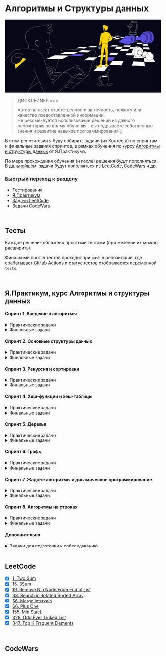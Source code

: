 # Алгоритмы и Структуры данных

![IMG](docs/hero-image.jpg)

> ДИСКЛЕЙМЕР >>>
>
> Автор не несет ответственности за точность, полноту или качество предоставленной информации.<br>
> Не рекомендуется использование решений из данного репозитория во время обучения - вы подрываете
> собственные знания и развитие навыков программирования ;)

В этом репозитории я буду собирать задачи (из Контеста) по спринтам и финальные задания спринтов,
в рамках обучения по курсу [Алгоритмы и структуры данных](https://practicum.yandex.ru/referrals/?ref_code=gAAAAABjvxRSCBXMX49DWk6vDE1H8uJiPrvbZOXxu8VzPsONMUvQWU_lp30u_2fD8axNY5dImH9HzRkZ7eC1z8kc6upg1lDtmA%3D%3D) от Я.Практикума.

По мере прохождения обучения (и после) решения будут пополняться.
В дальнейшем, задачи будут пополняться из [LeetCode](https://leetcode.com), [CodeWars](https://www.codewars.com) и др.


### Быстрый переход к разделу

- [Тестирование](#tests)
- [Я.Практикум](#yandex)
- [Задачи LeetCode](#leetcode)
- [Задачи CodeWars](#codewars)

<br>

<a name="tests"></a>
## Тесты

Каждое решение обложено простыми тестами (при желении их можно расширить).

Финальный  прогон тестов проходит при `push` в репозиторий, где срабатывает Github Actions и статус тестов отображается переменной `tests`.

<br>

<a name="yandex"></a>
## Я.Практикум, курс Алгоритмы и структуры данных

#### Спринт 1. Введение в алгоритмы

<details>
  <summary>Практические задачи</summary>

- [x] [A. Значения функции](sprint_1/tasks/A)
- [x] [B. Чётные и нечётные числа](sprint_1/tasks/B)
- [ ] [C. Соседи](sprint_1/tasks/C)
- [ ] [D. Хаотичность погоды](sprint_1/tasks/D)
- [x] [E. Самое длинное слово](sprint_1/tasks/E)
- [x] [F. Палиндром](sprint_1/tasks/F)
- [x] [G. Работа из дома](sprint_1/tasks/G)
- [x] [H. Двоичная система](sprint_1/tasks/H)
- [x] [I. Степень четырёх](sprint_1/tasks/I)
- [x] [J. Факторизация](sprint_1/tasks/J)
- [ ] [K. Списочная форма](sprint_1/tasks/K)
- [x] [L. Лишняя буква](sprint_1/tasks/L)
</details>

<details>
  <summary>Финальные задачи</summary>

- [x] [A. Ближайший ноль](sprint_1/final/A)
- [x] [B. Ловкость рук](sprint_1/final/B)
</details>

#### Спринт 2. Основные структуры данных

<details>
  <summary>Практические задачи</summary>

- [x] [A. Мониторинг](sprint_2/tasks/A)
- [ ] [B. Список дел](sprint_2/tasks/B)
- [ ] [C. Нелюбимое дело](sprint_2/tasks/C)
- [x] [D. Заботливая мама](sprint_2/tasks/D)
- [x] [E. Всё наоборот](sprint_2/tasks/E)
- [x] [F. Стек-Max](sprint_2/tasks/F)
- [x] [G. Стек-MaxEffective](sprint_2/tasks/G)
- [x] [H. Скобочная последовательность](sprint_2/tasks/H)
- [x] [I. Ограниченная очередь](sprint_2/tasks/I)
- [x] [J. Списочная очередь](sprint_2/tasks/J)
- [x] [K. Рекурсивные числа Фибоначчи](sprint_2/tasks/K)
- [x] [L. Фибоначчи по модулю](sprint_2/tasks/L)
</details>

<details>
  <summary>Финальные задачи</summary>

- [x] [A. Дек](sprint_2/final/A)
- [x] [B. Калькулятор](sprint_2/final/B)
</details>

#### Спринт 3. Рекурсия и сортировки

<details>
  <summary>Практические задачи</summary>

- [x] [A. Генератор скобок](sprint_3/tasks/A)
- [x] [B. Комбинации](sprint_3/tasks/B)
- [x] [C. Подпоследовательность](sprint_3/tasks/C)
- [x] [D. Печеньки](sprint_3/tasks/D)
- [ ] [E. Покупка домов](sprint_3/tasks/E)
- [ ] [F. Периметр треугольника](sprint_3/tasks/F)
- [x] [G. Гардероб](sprint_3/tasks/G)
- [x] [H. Большое число](sprint_3/tasks/H)
- [ ] [I. Любители конференций](sprint_3/tasks/I)
- [x] [J. Пузырёк](sprint_3/tasks/J)
- [x] [K. Сортировка слиянием](sprint_3/tasks/K)
- [ ] [M. Золотая середина](sprint_3/tasks/M)
- [ ] [N. Клумбы](sprint_3/tasks/N)
- [ ] [O. Разность треш-индексов](sprint_3/tasks/O)
- [x] [P. Частичная сортировка](sprint_3/tasks/P)
</details>

<details>
  <summary>Финальные задачи</summary>

- [x] [A. Поиск в сломанном массиве](sprint_3/final/A)
- [x] [B. Эффективная быстрая сортировка](sprint_3/final/B)
</details>

#### Спринт 4. Хеш-функции и хеш-таблицы

<details>
  <summary>Практические задачи</summary>

- [x] [A. Полиномиальный хеш](sprint_4/tasks/A)
- [ ] [B. Сломай меня](sprint_4/tasks/B)
- [x] [C. Префиксные хеши](sprint_4/tasks/C)
- [x] [D. Кружки](sprint_4/tasks/D)
- [x] [E. Подстроки](sprint_4/tasks/E)
- [ ] [F. Анаграммная группировка](sprint_4/tasks/F)
- [x] [G. Соревнование](sprint_4/tasks/G)
- [x] [H. Странное сравнение](sprint_4/tasks/H)
- [x] [I. Общий подмассив](sprint_4/tasks/I)
- [x] [J. Сумма четвёрок](sprint_4/tasks/J)
- [ ] [K. Ближайшая остановка](sprint_4/tasks/K)
- [ ] [L. МногоГоша](sprint_4/tasks/L)
</details>

<details>
  <summary>Финальные задачи</summary>

- [x] [A. Поисковая система](sprint_4/final/A)
- [x] [B. Хеш-таблица](sprint_4/final/B)
</details>

#### Спринт 5. Деревья

<details>
  <summary>Практические задачи</summary>

- [x] [A. Лампочки](sprint_5/tasks/A)
- [x] [B. Сбалансированное дерево](sprint_5/tasks/B)
- [x] [C. Дерево - анаграмма](sprint_5/tasks/C)
- [ ] [D. Деревья - близнецы](sprint_5/tasks/D)
- [ ] [E. Дерево поиска](sprint_5/tasks/E)
- [x] [F. Максимальная глубина](sprint_5/tasks/F)
- [ ] [G. Максимальный путь в дереве](sprint_5/tasks/G)
- [ ] [H. Числовые пути](sprint_5/tasks/H)
- [ ] [I. Разные деревья поиска](sprint_5/tasks/I)
- [x] [J. Добавь узел](sprint_5/tasks/J)
- [x] [K. Выведи диапазон](sprint_5/tasks/K)
- [x] [L. Просеивание вниз](sprint_5/tasks/L)
- [x] [M. Просеивание вверх](sprint_5/tasks/M)
- [x] [N. Разбиение дерева](sprint_5/tasks/N)
</details>

<details>
  <summary>Финальные задачи</summary>

- [x] [A. Пирамидальная сортировка](sprint_5/final/A)
- [x] [B. Удали узел](sprint_5/final/B)
</details>

#### Спринт 6. Графы

<details>
  <summary>Практические задачи</summary>

- [x] [A. Построить список смежности](sprint_6/tasks/A)
- [x] [B. Перевести список ребер в матрицу смежности](sprint_6/tasks/B)
- [x] [C. DFS](sprint_6/tasks/C)
- [x] [D. BFS](sprint_6/tasks/D)
- [ ] [E. Компоненты связности](sprint_6/tasks/E)
- [ ] [F. Расстояние между вершинами](sprint_6/tasks/F)
- [ ] [G. Максимальное расстояние](sprint_6/tasks/G)
- [ ] [H. Время выходить](sprint_6/tasks/H)
- [x] [J. Топологическая сортировка](sprint_6/tasks/J)
- [ ] [K. Достопримечательности](sprint_6/tasks/K)
- [x] [L. Полный граф](sprint_6/tasks/L)
- [x] [M. Проверка на двудольность](sprint_6/tasks/M)
</details>

<details>
  <summary>Финальные задачи</summary>

- [x] [A. Дорогая сеть](sprint_6/final/A)
- [x] [B. Железные дороги](sprint_6/final/B)
</details>

#### Спринт 7. Жадные алгоритмы и динамическое программирование

<details>
  <summary>Практические задачи</summary>

- [x] [A. Биржа](sprint_7/tasks/A)
- [ ] [B. Расписание](sprint_7/tasks/B)
- [x] [C. Золотая лихорадка](sprint_7/tasks/C)
- [x] [D. Числа Фибоначчи для взрослых](sprint_7/tasks/D)
- [x] [E. Алла на Алгосах](sprint_7/tasks/E)
- [x] [F. Прыжки по лестнице](sprint_7/tasks/F)
- [ ] [G. Банкомат](sprint_7/tasks/G)
- [x] [H. Поле с цветочками](sprint_7/tasks/H)
- [ ] [I. Сложное поле с цветочками](sprint_7/tasks/I)
- [ ] [J. Путешествие](sprint_7/tasks/J)
- [ ] [K. Гороскопы](sprint_7/tasks/K)
- [x] [L. Золото лепреконов](sprint_7/tasks/L)
- [x] [M. Рюкзак](sprint_7/tasks/M)
- [ ] [N. Гоша в ресторане](sprint_7/tasks/N)
- [x] [O. Количество путей](sprint_7/tasks/O)
</details>

<details>
  <summary>Финальные задачи</summary>

- [x] [A. Расстояние по Левенштейну](sprint_7/final/A)
- [x] [B. Одинаковые суммы](sprint_7/final/B)
</details>

#### Спринт 8. Алгоритмы на строках

<details>
  <summary>Практические задачи</summary>

- [x] [A. Разворот строки](sprint_8/tasks/A)
- [ ] [B. Пограничный контроль](sprint_8/tasks/B)
- [ ] [C. Самый длинный палиндром 2](sprint_8/tasks/C)
- [x] [D. Общий префикс](sprint_8/tasks/D)
- [ ] [E. Вставка строк](sprint_8/tasks/E)
- [x] [F. Частое слово](sprint_8/tasks/F)
- [x] [G. Поиск со сдвигом](sprint_8/tasks/G)
- [x] [H. Глобальная замена](sprint_8/tasks/H)
- [x] [I. Повтор](sprint_8/tasks/I)
- [ ] [J. Случай верблюда](sprint_8/tasks/J)
- [x] [K. Сравнить две строки](sprint_8/tasks/K)
- [x] [L. Подсчёт префикс-функции](sprint_8/tasks/L)
</details>

<details>
  <summary>Финальные задачи</summary>

- [x] [A. Packed Prefix](sprint_8/final/A)
- [x] [B. Шпаргалка](sprint_8/final/B)
</details>

#### Дополнительно

<details>
  <summary>Задачи для подготовки к собеседованию</summary>

- [X] [A. A+B](sprint_interview/A)
- [ ] [B. Card Counter](sprint_interview/B)
- [ ] [C. Статус 200](sprint_interview/C)
- [ ] [D. Matrix. Resurrection](sprint_interview/D)
- [ ] [E. Римлянин](sprint_interview/E)
- [ ] [F. Хорошие строки](sprint_interview/F)
- [ ] [G. Пути в дереве](sprint_interview/G)
- [ ] [H. Сизиф](sprint_interview/H)
- [ ] [I. Частичный разворот](sprint_interview/I)
- [ ] [J. Ферзи](sprint_interview/J)
- [ ] [K. Разрыв шаблона](sprint_interview/K)
- [ ] [L. Пересечение отрезков](sprint_interview/L)
- [ ] [M. Массив юрского периода](sprint_interview/M)
- [ ] [N. Атака клонов](sprint_interview/N)
- [ ] [O. Монополия++](sprint_interview/O)
- [ ] [P. Граница дерева](sprint_interview/P)
- [ ] [Q. Прямота](sprint_interview/Q)
- [ ] [R. Паша и Марк](sprint_interview/R)
- [ ] [S. По ip вычислю](sprint_interview/S)
- [ ] [T. XORошая задача](sprint_interview/T)
- [ ] [U. Опять скобочные последовательности](sprint_interview/U)
</details>

<br>

<a name="leetcode"></a>
## LeetCode

- [X] [1. Two Sum](sprint_leetcode/1)
- [X] [15. 3Sum](sprint_leetcode/15)
- [X] [19. Remove Nth Node From End of List](sprint_leetcode/19)
- [X] [33. Search in Rotated Sorted Array](sprint_leetcode/33)
- [X] [56. Merge Intervals](sprint_leetcode/56)
- [X] [66. Plus One](sprint_leetcode/66)
- [X] [155. Min Stack](sprint_leetcode/155)
- [X] [328. Odd Even Linked List](sprint_leetcode/328)
- [X] [347. Top K Frequent Elements](sprint_leetcode/347)

<br>

<a name="leetcode"></a>
## CodeWars

<br>